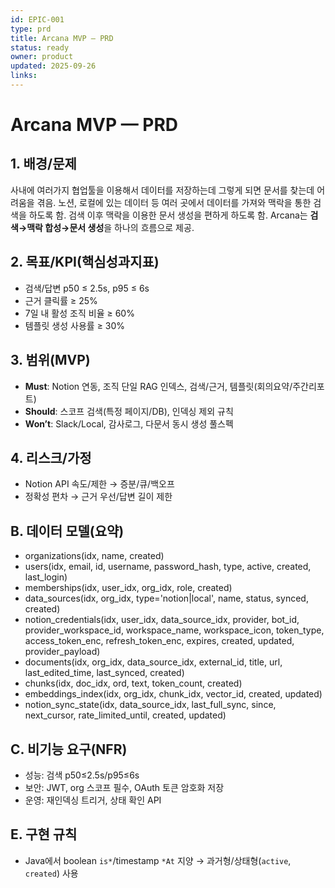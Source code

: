 ```yaml
---
id: EPIC-001
type: prd
title: Arcana MVP — PRD
status: ready
owner: product
updated: 2025-09-26
links:
---
```

# Arcana MVP — PRD


## 1. 배경/문제
사내에 여러가지 협업툴을 이용해서 데이터를 저장하는데 그렇게 되면 문서를 찾는데 어려움을 겪음.
노션, 로컬에 있는 데이터 등 여러 곳에서 데이터를 가져와 맥락을 통한 검색을 하도록 함.
검색 이후 맥락을 이용한 문서 생성을 편하게 하도록 함. 
Arcana는 **검색→맥락 합성→문서 생성**을 하나의 흐름으로 제공.


## 2. 목표/KPI(핵심성과지표)
- 검색/답변 p50 ≤ 2.5s, p95 ≤ 6s
- 근거 클릭률 ≥ 25%
- 7일 내 활성 조직 비율 ≥ 60%
- 템플릿 생성 사용률 ≥ 30%


## 3. 범위(MVP)
- **Must**: Notion 연동, 조직 단일 RAG 인덱스, 검색/근거, 템플릿(회의요약/주간리포트)
- **Should**: 스코프 검색(특정 페이지/DB), 인덱싱 제외 규칙
- **Won’t**: Slack/Local, 감사로그, 다문서 동시 생성 풀스펙

## 4. 리스크/가정
- Notion API 속도/제한 → 증분/큐/백오프
- 정확성 편차 → 근거 우선/답변 길이 제한

## B. 데이터 모델(요약)
- organizations(idx, name, created)
- users(idx, email, id, username, password_hash, type, active, created, last_login)
- memberships(idx, user_idx, org_idx, role, created)
- data_sources(idx, org_idx, type='notion|local', name, status, synced, created)
- notion_credentials(idx, user_idx, data_source_idx, provider, bot_id, provider_workspace_id, workspace_name, workspace_icon, token_type, access_token_enc, refresh_token_enc, expires, created, updated, provider_payload)
- documents(idx, org_idx, data_source_idx, external_id, title, url, last_edited_time, last_synced, created)
- chunks(idx, doc_idx, ord, text, token_count, created)
- embeddings_index(idx, org_idx, chunk_idx, vector_id, created, updated)
- notion_sync_state(idx, data_source_idx, last_full_sync, since, next_cursor, rate_limited_until, created, updated)

## C. 비기능 요구(NFR)
- 성능: 검색 p50≤2.5s/p95≤6s
- 보안: JWT, org 스코프 필수, OAuth 토큰 암호화 저장
- 운영: 재인덱싱 트리거, 상태 확인 API

## E. 구현 규칙
- Java에서 boolean `is*`/timestamp `*At` 지양 → 과거형/상태형(`active`, `created`) 사용